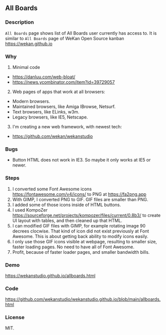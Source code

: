 ## All Boards

### Description

`All Boards` page shows list of All Boards user currently has access to.
It is similar to `All Boards` page of WeKan Open Source kanban https://wekan.github.io

### Why

1. Minimal code
  - https://danluu.com/web-bloat/
  - https://news.ycombinator.com/item?id=39729057
2. Web pages of apps that work at all browsers:
  - Modern browsers.
  - Maintained browsers, like Amiga IBrowse, Netsurf.
  - Text browsers, like ELinks, w3m.
  - Legacy browsers, like IE5, Netscape.
3. I'm creating a new web framework, with newest tech:
  - https://github.com/wekan/wekanstudio

### Bugs

- Button HTML does not work in IE3. So maybe it only works at IE5 or newer.

### Steps

1. I converted some Font Awesome icons https://fontawesome.com/v4/icons/ to PNG at https://fa2png.app
2. With GIMP, I converted PNG to GIF. GIF files are smaller than PNG.
3. I added some of those icons inside of HTML buttons.
4. I used KompoZer https://sourceforge.net/projects/kompozer/files/current/0.8b3/ to create UI layout with tables, and then cleaned up that HTML.
5. I can modified GIF files with GIMP, for example rotating image 90 decrees clocwise.
   That kind of icon did not exist previously at Font Awesome.
   This is about getting back ability to modify icons easily.
6. I only use those GIF icons visible at webpage, resulting to smaller size, faster loading pages.
   No need to have all of Font Awesome.
7. Profit, because of faster loader pages, and smaller bandwidth bills.

### Demo

https://wekanstudio.github.io/allboards.html

### Code

https://github.com/wekanstudio/wekanstudio.github.io/blob/main/allboards.html

### License

MIT.
